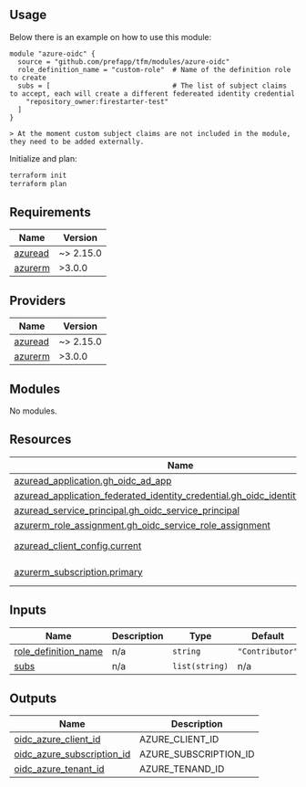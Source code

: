 ## Usage

Below there is an example on how to use this module:

```hcl
module "azure-oidc" {
  source = "github.com/prefapp/tfm/modules/azure-oidc"
  role_definition_name = "custom-role"  # Name of the definition role to create
  subs = [                              # The list of subject claims to accept, each will create a different federeated identity credential
    "repository_owner:firestarter-test"
  ]
}

> At the moment custom subject claims are not included in the module, they need to be added externally.

```

Initialize and plan:

```bash
terraform init
terraform plan
```

## Requirements

| Name | Version |
|------|---------|
| <a name="requirement_azuread"></a> [azuread](#requirement\_azuread) | ~> 2.15.0 |
| <a name="requirement_azurerm"></a> [azurerm](#requirement\_azurerm) | >3.0.0 |

## Providers

| Name | Version |
|------|---------|
| <a name="provider_azuread"></a> [azuread](#provider\_azuread) | ~> 2.15.0 |
| <a name="provider_azurerm"></a> [azurerm](#provider\_azurerm) | >3.0.0 |

## Modules

No modules.

## Resources

| Name | Type |
|------|------|
| [azuread_application.gh_oidc_ad_app](https://registry.terraform.io/providers/hashicorp/azuread/latest/docs/resources/application) | resource |
| [azuread_application_federated_identity_credential.gh_oidc_identity_credential](https://registry.terraform.io/providers/hashicorp/azuread/latest/docs/resources/application_federated_identity_credential) | resource |
| [azuread_service_principal.gh_oidc_service_principal](https://registry.terraform.io/providers/hashicorp/azuread/latest/docs/resources/service_principal) | resource |
| [azurerm_role_assignment.gh_oidc_service_role_assignment](https://registry.terraform.io/providers/hashicorp/azurerm/latest/docs/resources/role_assignment) | resource |
| [azuread_client_config.current](https://registry.terraform.io/providers/hashicorp/azuread/latest/docs/data-sources/client_config) | data source |
| [azurerm_subscription.primary](https://registry.terraform.io/providers/hashicorp/azurerm/latest/docs/data-sources/subscription) | data source |

## Inputs

| Name | Description | Type | Default | Required |
|------|-------------|------|---------|:--------:|
| <a name="input_role_definition_name"></a> [role\_definition\_name](#input\_role\_definition\_name) | n/a | `string` | `"Contributor"` | no |
| <a name="input_subs"></a> [subs](#input\_subs) | n/a | `list(string)` | n/a | yes |

## Outputs

| Name | Description |
|------|-------------|
| <a name="output_oidc_azure_client_id"></a> [oidc\_azure\_client\_id](#output\_oidc\_azure\_client\_id) | AZURE\_CLIENT\_ID |
| <a name="output_oidc_azure_subscription_id"></a> [oidc\_azure\_subscription\_id](#output\_oidc\_azure\_subscription\_id) | AZURE\_SUBSCRIPTION\_ID |
| <a name="output_oidc_azure_tenant_id"></a> [oidc\_azure\_tenant\_id](#output\_oidc\_azure\_tenant\_id) | AZURE\_TENAND\_ID |
